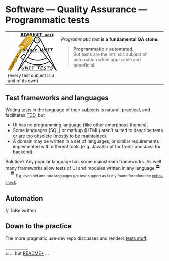 # Software &mdash; Quality Assurance &mdash; Programmatic tests

<table><tr valign="top"><td><picture><img width="300px" alt="&nbsp;Software tests pyramid" src="../../../_rsc/_img/illus/test_pyramid-500px.jpg"></picture><br />
(every test subject is a unit of its own)</td><td>
  <p><i>Programmatic test</i> <b>is a fundamental QA stone.</b></p>
<blockquote><b>Programmatic ≠ automated.</b><br />But tests are the intrinsic subject of automation when applicable and beneficial.</blockquote>
</td></tr></table>

## Test frameworks and languages

Writing tests in the language of their subjects is natural, practical, and facilitates [TDD](../asDrive), but

- UI has no programming language (like other amorphous themes).
- Some languages (SQL) or markup (HTML) aren't suited to describe tests or are too obsolete (mostly to be maintained).
- A domain may be written in a set of languages, or similar requirements implemented with different tools (e.g. JavaScript for front- and Java for backend).

Solution? Any popular language has some mainstream frameworks. As well many frameworks allow tests of UI and modules written in any language.<sup>🏛️</sup>\
&nbsp;&nbsp;&nbsp;&nbsp;<sup>🏛️</sup> <sub>E.g. even old and rare languages got test support as fastly found for reference [cobol-check](https://github.com/openmainframeproject/cobol-check).</sub>

## Automation

// ToBe written

## Down to the practice

The more pragmatic use-dev repo discusses and renders [tests stuff](https://github.com/Kyriosity/use-dev/tree/main/README+/tests).

\___________\
🔚 ... but [README+](README+) ...
